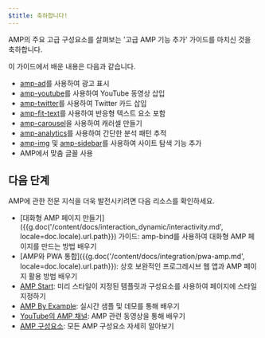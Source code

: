 ```yaml
---
$title: 축하합니다!
---
```


AMP의 주요 고급 구성요소를 살펴보는 '고급 AMP 기능 추가' 가이드를 마치신 것을 축하합니다.

이 가이드에서 배운 내용은 다음과 같습니다.

- [amp-ad](/ko/docs/reference/components/amp-ad.html)를 사용하여 광고 표시
- [amp-youtube](/ko/docs/reference/components/amp-youtube.html)를 사용하여 YouTube 동영상 삽입
- [amp-twitter](/ko/docs/reference/components/amp-twitter.html)를 사용하여 Twitter 카드 삽입
- [amp-fit-text](/ko/docs/reference/components/amp-fit-text.html)를 사용하여 반응형 텍스트 요소 포함
- [amp-carousel](/ko/docs/reference/components/amp-carousel.html)을 사용하여 캐러셀 만들기
- [amp-analytics](/ko/docs/reference/components/amp-analytics.html)를 사용하여 간단한 분석 패턴 추적
- [amp-img](/ko/docs/reference/components/amp-img.html) 및 [amp-sidebar](/ko/docs/reference/components/amp-sidebar.html)를 사용하여 사이트 탐색 기능 추가
- AMP에서 맞춤 글꼴 사용



## 다음 단계

AMP에 관한 전문 지식을 더욱 발전시키려면 다음 리소스를 확인하세요.

- [대화형 AMP 페이지 만들기]({{g.doc('/content/docs/interaction_dynamic/interactivity.md', locale=doc.locale).url.path}}) 가이드: amp-bind를 사용하여 대화형 AMP 페이지를 만드는 방법 배우기
- [AMP와 PWA 통합]({{g.doc('/content/docs/integration/pwa-amp.md', locale=doc.locale).url.path}}): 상호 보완적인 프로그레시브 웹 앱과 AMP 페이지 활용 방법 배우기
- [AMP Start](https://www.ampstart.com/): 미리 스타일이 지정된 템플릿과 구성요소를 사용하여 페이지에 스타일 지정하기
- [AMP By Example](https://ampbyexample.com/): 실시간 샘플 및 데모를 통해 배우기
- [YouTube의 AMP 채널](https://www.youtube.com/channel/UCXPBsjgKKG2HqsKBhWA4uQw): AMP 관련 동영상을 통해 배우기
- [AMP 구성요소](/ko/docs/reference/components.html): 모든 AMP 구성요소 자세히 알아보기
